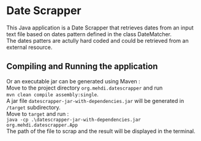 # Date Scrapper

This Java application is a Date Scrapper that retrieves dates from an input text file based on dates pattern defined in the class DateMatcher.  
The dates patters are actully hard coded and could be retrieved from an external resource.

## Compiling and Running the application

Or an executable jar can be generated using Maven :  
Move to the project directory ```org.mehdi.datescrapper``` and run  
```mvn clean compile assembly:single```.  
A jar file ```datescrapper-jar-with-dependencies.jar``` will be generated in ```/target``` subdirectory.  
Move to ```target``` and run :  
```java -cp .\datescrapper-jar-with-dependencies.jar org.mehdi.datescrapper.App```  
The path of the file to scrap and the result will be displayed in the terminal. 